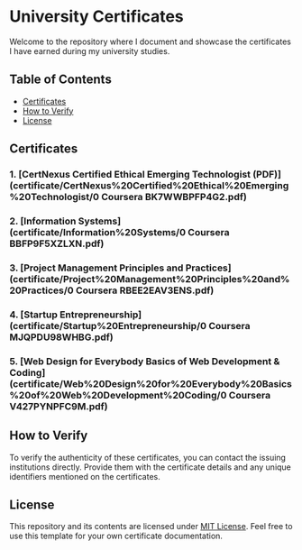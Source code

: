 # University Certificates

Welcome to the repository where I document and showcase the certificates I have earned during my university studies.

## Table of Contents

- [Certificates](#certificates)
- [How to Verify](#how-to-verify)
- [License](#license)

## Certificates

### 1. [CertNexus Certified Ethical Emerging Technologist (PDF)](certificate/CertNexus%20Certified%20Ethical%20Emerging%20Technologist/0 Coursera BK7WWBPFP4G2.pdf)

### 2. [Information Systems](certificate/Information%20Systems/0 Coursera BBFP9F5XZLXN.pdf)

### 3. [Project Management Principles and Practices](certificate/Project%20Management%20Principles%20and%20Practices/0 Coursera RBEE2EAV3ENS.pdf)

### 4. [Startup Entrepreneurship](certificate/Startup%20Entrepreneurship/0 Coursera MJQPDU98WHBG.pdf)

### 5. [Web Design for Everybody Basics of Web Development & Coding](certificate/Web%20Design%20for%20Everybody%20Basics%20of%20Web%20Development%20Coding/0 Coursera V427PYNPFC9M.pdf)

## How to Verify

To verify the authenticity of these certificates, you can contact the issuing institutions directly. Provide them with the certificate details and any unique identifiers mentioned on the certificates.

## License

This repository and its contents are licensed under [MIT License](LICENSE). Feel free to use this template for your own certificate documentation.

